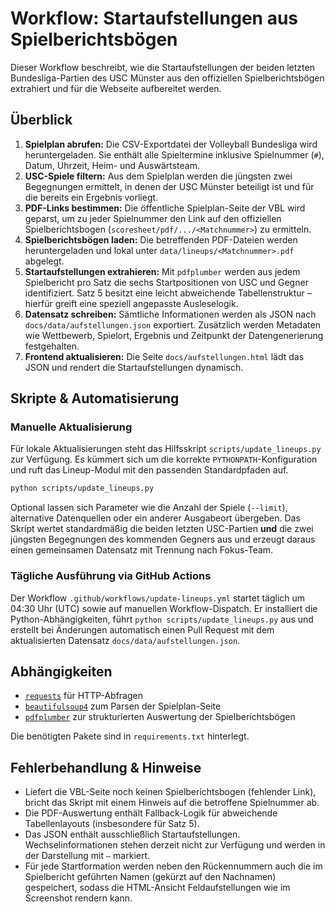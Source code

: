# Workflow: Startaufstellungen aus Spielberichtsbögen

Dieser Workflow beschreibt, wie die Startaufstellungen der beiden letzten Bundesliga-Partien des USC Münster aus den offiziellen Spielberichtsbögen extrahiert und für die Webseite aufbereitet werden.

## Überblick

1. **Spielplan abrufen:** Die CSV-Exportdatei der Volleyball Bundesliga wird heruntergeladen. Sie enthält alle Spieltermine inklusive Spielnummer (`#`), Datum, Uhrzeit, Heim- und Auswärtsteam.
2. **USC-Spiele filtern:** Aus dem Spielplan werden die jüngsten zwei Begegnungen ermittelt, in denen der USC Münster beteiligt ist und für die bereits ein Ergebnis vorliegt.
3. **PDF-Links bestimmen:** Die öffentliche Spielplan-Seite der VBL wird geparst, um zu jeder Spielnummer den Link auf den offiziellen Spielberichtsbogen (`scoresheet/pdf/.../<Matchnummer>`) zu ermitteln.
4. **Spielberichtsbögen laden:** Die betreffenden PDF-Dateien werden heruntergeladen und lokal unter `data/lineups/<Matchnummer>.pdf` abgelegt.
5. **Startaufstellungen extrahieren:** Mit `pdfplumber` werden aus jedem Spielbericht pro Satz die sechs Startpositionen von USC und Gegner identifiziert. Satz 5 besitzt eine leicht abweichende Tabellenstruktur – hierfür greift eine speziell angepasste Ausleselogik.
6. **Datensatz schreiben:** Sämtliche Informationen werden als JSON nach `docs/data/aufstellungen.json` exportiert. Zusätzlich werden Metadaten wie Wettbewerb, Spielort, Ergebnis und Zeitpunkt der Datengenerierung festgehalten.
7. **Frontend aktualisieren:** Die Seite `docs/aufstellungen.html` lädt das JSON und rendert die Startaufstellungen dynamisch.

## Skripte & Automatisierung

### Manuelle Aktualisierung

Für lokale Aktualisierungen steht das Hilfsskript `scripts/update_lineups.py` zur Verfügung. Es kümmert sich um die korrekte `PYTHONPATH`-Konfiguration und ruft das Lineup-Modul mit den passenden Standardpfaden auf.

```bash
python scripts/update_lineups.py
```

Optional lassen sich Parameter wie die Anzahl der Spiele (`--limit`), alternative Datenquellen oder ein anderer Ausgabeort übergeben. Das Skript wertet standardmäßig die beiden letzten USC-Partien **und** die zwei jüngsten Begegnungen des kommenden Gegners aus und erzeugt daraus einen gemeinsamen Datensatz mit Trennung nach Fokus-Team.

### Tägliche Ausführung via GitHub Actions

Der Workflow `.github/workflows/update-lineups.yml` startet täglich um 04:30 Uhr (UTC) sowie auf manuellen Workflow-Dispatch. Er installiert die Python-Abhängigkeiten, führt `python scripts/update_lineups.py` aus und erstellt bei Änderungen automatisch einen Pull Request mit dem aktualisierten Datensatz `docs/data/aufstellungen.json`.

## Abhängigkeiten

- [`requests`](https://pypi.org/project/requests/) für HTTP-Abfragen
- [`beautifulsoup4`](https://www.crummy.com/software/BeautifulSoup/) zum Parsen der Spielplan-Seite
- [`pdfplumber`](https://github.com/jsvine/pdfplumber) zur strukturierten Auswertung der Spielberichtsbögen

Die benötigten Pakete sind in `requirements.txt` hinterlegt.

## Fehlerbehandlung & Hinweise

- Liefert die VBL-Seite noch keinen Spielberichtsbogen (fehlender Link), bricht das Skript mit einem Hinweis auf die betroffene Spielnummer ab.
- Die PDF-Auswertung enthält Fallback-Logik für abweichende Tabellenlayouts (insbesondere für Satz 5).
- Das JSON enthält ausschließlich Startaufstellungen. Wechselinformationen stehen derzeit nicht zur Verfügung und werden in der Darstellung mit `–` markiert.
- Für jede Startformation werden neben den Rückennummern auch die im Spielbericht geführten Namen (gekürzt auf den Nachnamen) gespeichert, sodass die HTML-Ansicht Feldaufstellungen wie im Screenshot rendern kann.


